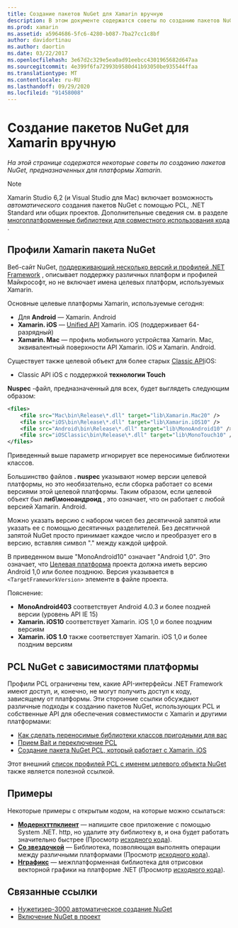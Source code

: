 ```yaml
---
title: Создание пакетов NuGet для Xamarin вручную
description: В этом документе содержатся советы по созданию пакетов NuGet, предназначенных для платформы Xamarin. Здесь описываются профили Xamarin для пакетов NuGet, PCL NuGet с зависимостями платформы и ссылки на различные примеры с открытым исходным кодом.
ms.prod: xamarin
ms.assetid: a5964686-5fc6-4280-b087-7ba27cc1c8bf
author: davidortinau
ms.author: daortin
ms.date: 03/22/2017
ms.openlocfilehash: 3e67d2c329e5ea0ad91eebcc4301965682d647aa
ms.sourcegitcommit: 4e399f6fa72993b9580d41b93050be935544ffaa
ms.translationtype: MT
ms.contentlocale: ru-RU
ms.lasthandoff: 09/29/2020
ms.locfileid: "91458008"
---
```

# <a name="manually-creating-nuget-packages-for-xamarin"></a>Создание пакетов NuGet для Xamarin вручную

_На этой странице содержатся некоторые советы по созданию пакетов NuGet, предназначенных для платформы Xamarin._

> [!NOTE]
> Xamarin Studio 6,2 (и Visual Studio для Mac) включает возможность _автоматического_ создания пакетов NuGet с помощью PCL, .NET Standard или общих проектов. Дополнительные сведения см. в разделе [многоплатформенные библиотеки для совместного использования кода](~/cross-platform/app-fundamentals/nuget-multiplatform-libraries/index.md) .

## <a name="nuget-package-xamarin-profiles"></a>Профили Xamarin пакета NuGet

Веб-сайт NuGet, [поддерживающий несколько версий и профилей .NET Framework](https://docs.nuget.org/create/enforced-package-conventions) , описывает поддержку различных платформ и профилей Майкрософт, но не включает имена целевых платформ, используемых Xamarin.

Основные целевые платформы Xamarin, используемые сегодня:

- Для **Android** — Xamarin. Android
- **Xamarin. iOS** — [Unified API](~/cross-platform/macios/unified/index.md) Xamarin. iOS (поддерживает 64-разрядный)
- **Xamarin. Mac** — профиль мобильного устройства Xamarin. Mac, эквивалентный поверхности API Xamarin. iOS и Xamarin. Android.

Существует также целевой объект для более старых [Classic API](~/cross-platform/macios/unified/index.md)iOS:

- Classic API iOS с поддержкой **технологии Touch**

**Nuspec** -файл, предназначенный для всех, будет выглядеть следующим образом:

```xml
<files>
    <file src="Mac\bin\Release\*.dll" target="lib\Xamarin.Mac20" />
    <file src="iOS\bin\Release\*.dll" target="lib\Xamarin.iOS10" />
    <file src="Android\bin\Release\*.dll" target="lib\MonoAndroid10" />
    <file src="iOSClassic\bin\Release\*.dll" target="lib\MonoTouch10" />
</files>
```

Приведенный выше параметр игнорирует все переносимые библиотеки классов.

Большинство файлов **. nuspec** указывают номер версии целевой платформы, но это необязательно, если сборка работает со всеми версиями этой целевой платформы. Таким образом, если целевой объект был **либ\моноандроид** , это означает, что он работает с любой версией Xamarin. Android.

Можно указать версию с набором чисел без десятичной запятой или указать ее с помощью десятичных разделителей. Без десятичной запятой NuGet просто принимает каждое число и преобразует его в версию, вставляя символ "." между каждой цифрой.

В приведенном выше "MonoAndroid10" означает "Android 1,0". Это означает, что [Целевая платформа](~/android/app-fundamentals/android-api-levels.md) проекта должна иметь версию Android 1,0 или более позднюю. Версия указывается в `<TargetFrameworkVersion>` элементе в файле проекта.

Пояснение:

- **MonoAndroid403** соответствует Android 4.0.3 и более поздней версии (уровень API IE 15)
- **Xamarin. iOS10** соответствует Xamarin. iOS 1,0 и более поздним версиям
- **Xamarin. iOS 1.0** также соответствует Xamarin. iOS 1,0 и более поздним версиям

## <a name="pcl-nugets-with-platform-dependencies"></a>PCL NuGet с зависимостями платформы

Профили PCL ограничены тем, какие API-интерфейсы .NET Framework имеют доступ, и, конечно, не могут получить доступ к коду, зависящему от платформы. Эти сторонние ссылки обсуждают различные подходы к созданию пакетов NuGet, использующих PCL и собственные API для обеспечения совместимости с Xamarin и другими платформами:

- [Как сделать переносимые библиотеки классов пригодными для вас](https://blogs.msdn.com/b/dsplaisted/archive/2012/08/27/how-to-make-portable-class-libraries-work-for-you.aspx)
- [Прием Bait и переключение PCL](https://log.paulbetts.org/the-bait-and-switch-pcl-trick/)
- [Создание пакета NuGet PCL, который работает с Xamarin. iOS](https://www.jimbobbennett.io/creating-a-nuget-pcl-that-works-with-xamarin-ios/)

Этот внешний [список профилей PCL с именем целевого объекта NuGet](https://portablelibraryprofiles.stephencleary.com) также является полезной ссылкой.

## <a name="examples"></a>Примеры

Некоторые примеры с открытым кодом, на которые можно ссылаться:

- [**Модернхттпклиент**](https://www.nuget.org/packages/modernhttpclient/) — напишите свое приложение с помощью System .NET. http, но удалите эту библиотеку в, и она будет работать значительно быстрее (Просмотр [исходного кода](https://github.com/paulcbetts/ModernHttpClient)).
- [**Со звездочкой**](https://www.nuget.org/packages/Splat/) — Библиотека, позволяющая выполнять операции между различными платформами (Просмотр [исходного кода](https://github.com/paulcbetts/Splat)).
- [**Нграфикс**](https://www.nuget.org/packages/NGraphics/) — межплатформенная библиотека для отрисовки векторной графики на платформе .NET (Просмотр [исходного кода](https://github.com/praeclarum/NGraphics/blob/master/NGraphics.nuspec)).

## <a name="related-links"></a>Связанные ссылки

- [Нужетизер-3000 автоматическое создание NuGet](~/cross-platform/app-fundamentals/nuget-multiplatform-libraries/index.md)       
- [Включение NuGet в проект](/visualstudio/mac/nuget-walkthrough)